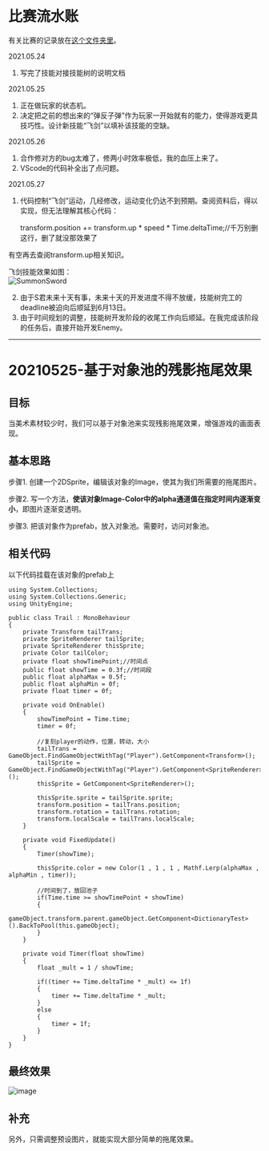 # 比赛流水账
有关比赛的记录放在[这个文件夹里](https://github.com/slippingccaatt/summary/tree/master/%E8%85%BE%E8%AE%AF%E9%AB%98%E6%A0%A1%E5%88%9B%E6%84%8F%E6%B8%B8%E6%88%8F%E5%A4%A7%E8%B5%9B2021%E5%8F%82%E8%B5%9B%E8%AE%B0%E5%BD%95)。

2021.05.24<br>
1. 写完了技能对接技能树的说明文档[]()

2021.05.25<br>
1. 正在做玩家的状态机。<br>
2. 决定把之前的想出来的“弹反子弹”作为玩家一开始就有的能力，使得游戏更具技巧性。设计新技能“飞剑”以填补该技能的空缺。

2021.05.26
1. 合作修对方的bug太难了，修两小时效率极低，我的血压上来了。
2. VScode的代码补全出了点问题。

2021.05.27
1. 代码控制“飞剑”运动，几经修改，运动变化仍达不到预期。查阅资料后，得以实现，但无法理解其核心代码：

    transform.position += transform.up * speed * Time.deltaTime;//千万别删这行，删了就没那效果了

有空再去查阅transform.up相关知识。

飞剑技能效果如图：<br>
![SummonSword]()

2. 由于S君未来十天有事，未来十天的开发进度不得不放缓，技能树完工的deadline被迫向后顺延到6月13日。
3. 由于时间规划的调整，技能树开发阶段的收尾工作向后顺延。在我完成该阶段的任务后，直接开始开发Enemy。
*******************

# 20210525-基于对象池的残影拖尾效果

## 目标
当美术素材较少时，我们可以基于对象池来实现残影拖尾效果，增强游戏的画面表现。

## 基本思路

步骤1. 创建一个2DSprite，编辑该对象的Image，使其为我们所需要的拖尾图片。

步骤2. 写一个方法，**使该对象Image-Color中的alpha通道值在指定时间内逐渐变小**，即图片逐渐变透明。

步骤3. 把该对象作为prefab，放入对象池。需要时，访问对象池。

## 相关代码
以下代码挂载在该对象的prefab上

    using System.Collections;
    using System.Collections.Generic;
    using UnityEngine;

    public class Trail : MonoBehaviour
    {
        private Transform tailTrans;
        private SpriteRenderer tailSprite;
        private SpriteRenderer thisSprite;
        private Color tailColor;
        private float showTimePoint;//时间点
        public float showTime = 0.3f;//时间段
        public float alphaMax = 0.5f;
        public float alphaMin = 0f;
        private float timer = 0f;

        private void OnEnable()
        {
            showTimePoint = Time.time;
            timer = 0f;

            //复刻player的动作，位置，转动，大小
            tailTrans = GameObject.FindGameObjectWithTag("Player").GetComponent<Transform>();
            tailSprite = GameObject.FindGameObjectWithTag("Player").GetComponent<SpriteRenderer>();
            thisSprite = GetComponent<SpriteRenderer>();

            thisSprite.sprite = tailSprite.sprite;
            transform.position = tailTrans.position;
            transform.rotation = tailTrans.rotation;
            transform.localScale = tailTrans.localScale;
        }

        private void FixedUpdate()
        {
            Timer(showTime);

            thisSprite.color = new Color(1 , 1 , 1 , Mathf.Lerp(alphaMax , alphaMin , timer));

            //时间到了，放回池子
            if(Time.time >= showTimePoint + showTime)
            {
                gameObject.transform.parent.gameObject.GetComponent<DictionaryTest>().BackToPool(this.gameObject);
            }
        }

        private void Timer(float showTime)
        {
            float _mult = 1 / showTime;

            if((timer += Time.deltaTime * _mult) <= 1f)
            {
                timer += Time.deltaTime * _mult;
            }
            else 
            {
                timer = 1f;
            }
        }
    }

## 最终效果
![image](https://img2020.cnblogs.com/blog/2346211/202105/2346211-20210525191452512-1964405313.gif)

## 补充
另外，只需调整预设图片，就能实现大部分简单的拖尾效果。